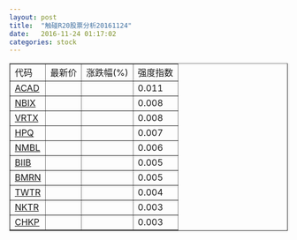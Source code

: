 ```yaml
---
layout: post
title:  "触碰R20股票分析20161124"
date:   2016-11-24 01:17:02
categories: stock
---
```

<script type="text/javascript">
var stockList = []
stockList.push('gb_acad');
stockList.push('gb_nbix');
stockList.push('gb_vrtx');
stockList.push('gb_hpq');
stockList.push('gb_nmbl');
stockList.push('gb_biib');
stockList.push('gb_bmrn');
stockList.push('gb_twtr');
stockList.push('gb_nktr');
stockList.push('gb_chkp');
</script>

<table border="1">
 <tr>
 <td>代码</td>
  <td>最新价</td>
  <td>涨跌幅(%)</td>
 <td>强度指数</td>
</tr>
  <tr id="acad"><td><a href="http://stock.finance.sina.com.cn/usstock/quotes/ACAD.html" target="_blank">ACAD</a></td><td></td><td></td><td>0.011</td></tr>
  <tr id="nbix"><td><a href="http://stock.finance.sina.com.cn/usstock/quotes/NBIX.html" target="_blank">NBIX</a></td><td></td><td></td><td>0.008</td></tr>
  <tr id="vrtx"><td><a href="http://stock.finance.sina.com.cn/usstock/quotes/VRTX.html" target="_blank">VRTX</a></td><td></td><td></td><td>0.008</td></tr>
  <tr id="hpq"><td><a href="http://stock.finance.sina.com.cn/usstock/quotes/HPQ.html" target="_blank">HPQ</a></td><td></td><td></td><td>0.007</td></tr>
  <tr id="nmbl"><td><a href="http://stock.finance.sina.com.cn/usstock/quotes/NMBL.html" target="_blank">NMBL</a></td><td></td><td></td><td>0.006</td></tr>
  <tr id="biib"><td><a href="http://stock.finance.sina.com.cn/usstock/quotes/BIIB.html" target="_blank">BIIB</a></td><td></td><td></td><td>0.005</td></tr>
  <tr id="bmrn"><td><a href="http://stock.finance.sina.com.cn/usstock/quotes/BMRN.html" target="_blank">BMRN</a></td><td></td><td></td><td>0.005</td></tr>
  <tr id="twtr"><td><a href="http://stock.finance.sina.com.cn/usstock/quotes/TWTR.html" target="_blank">TWTR</a></td><td></td><td></td><td>0.004</td></tr>
  <tr id="nktr"><td><a href="http://stock.finance.sina.com.cn/usstock/quotes/NKTR.html" target="_blank">NKTR</a></td><td></td><td></td><td>0.003</td></tr>
  <tr id="chkp"><td><a href="http://stock.finance.sina.com.cn/usstock/quotes/CHKP.html" target="_blank">CHKP</a></td><td></td><td></td><td>0.003</td></tr>
</table>
